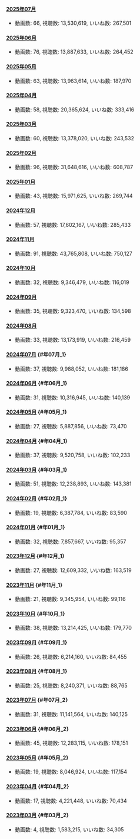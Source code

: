#### [2025年07月](videos/202507 "wikilink")

-   動画数: 66, 視聴数: 13,530,619, いいね数: 267,501

#### [2025年06月](videos/202506 "wikilink")

-   動画数: 76, 視聴数: 13,887,633, いいね数: 264,452

#### [2025年05月](videos/202505 "wikilink")

-   動画数: 63, 視聴数: 13,963,614, いいね数: 187,970

#### [2025年04月](videos/202504 "wikilink")

-   動画数: 58, 視聴数: 20,365,624, いいね数: 333,416

#### [2025年03月](videos/202503 "wikilink")

-   動画数: 60, 視聴数: 13,378,020, いいね数: 243,532

#### [2025年02月](videos/202502 "wikilink")

-   動画数: 96, 視聴数: 31,648,616, いいね数: 608,787

#### [2025年01月](videos/202501 "wikilink")

-   動画数: 43, 視聴数: 15,971,625, いいね数: 269,744

#### [2024年12月](videos/202412 "wikilink")

-   動画数: 57, 視聴数: 17,602,167, いいね数: 285,433

#### [2024年11月](videos/202411 "wikilink")

-   動画数: 91, 視聴数: 43,765,808, いいね数: 750,127

#### [2024年10月](videos/202410 "wikilink")

-   動画数: 32, 視聴数: 9,346,479, いいね数: 116,019

#### [2024年09月](videos/202409 "wikilink")

-   動画数: 35, 視聴数: 9,323,470, いいね数: 134,598

#### [2024年08月](videos/202408 "wikilink")

-   動画数: 33, 視聴数: 13,173,919, いいね数: 216,459

#### [2024年07月](videos/202407 "wikilink") {#年07月_1}

-   動画数: 37, 視聴数: 9,988,052, いいね数: 181,186

#### [2024年06月](videos/202406 "wikilink") {#年06月_1}

-   動画数: 31, 視聴数: 10,316,945, いいね数: 140,139

#### [2024年05月](videos/202405 "wikilink") {#年05月_1}

-   動画数: 27, 視聴数: 5,887,856, いいね数: 73,470

#### [2024年04月](videos/202404 "wikilink") {#年04月_1}

-   動画数: 37, 視聴数: 9,520,758, いいね数: 102,233

#### [2024年03月](videos/202403 "wikilink") {#年03月_1}

-   動画数: 51, 視聴数: 12,238,893, いいね数: 143,381

#### [2024年02月](videos/202402 "wikilink") {#年02月_1}

-   動画数: 19, 視聴数: 6,387,784, いいね数: 83,590

#### [2024年01月](videos/202401 "wikilink") {#年01月_1}

-   動画数: 32, 視聴数: 7,857,667, いいね数: 95,357

#### [2023年12月](videos/202312 "wikilink") {#年12月_1}

-   動画数: 27, 視聴数: 12,609,332, いいね数: 163,519

#### [2023年11月](videos/202311 "wikilink") {#年11月_1}

-   動画数: 21, 視聴数: 9,345,954, いいね数: 99,116

#### [2023年10月](videos/202310 "wikilink") {#年10月_1}

-   動画数: 38, 視聴数: 13,214,425, いいね数: 179,770

#### [2023年09月](videos/202309 "wikilink") {#年09月_1}

-   動画数: 26, 視聴数: 6,214,160, いいね数: 84,455

#### [2023年08月](videos/202308 "wikilink") {#年08月_1}

-   動画数: 25, 視聴数: 8,240,371, いいね数: 88,765

#### [2023年07月](videos/202307 "wikilink") {#年07月_2}

-   動画数: 31, 視聴数: 11,141,564, いいね数: 140,125

#### [2023年06月](videos/202306 "wikilink") {#年06月_2}

-   動画数: 45, 視聴数: 12,283,115, いいね数: 178,151

#### [2023年05月](videos/202305 "wikilink") {#年05月_2}

-   動画数: 19, 視聴数: 8,046,924, いいね数: 117,154

#### [2023年04月](videos/202304 "wikilink") {#年04月_2}

-   動画数: 17, 視聴数: 4,221,448, いいね数: 70,434

#### [2023年03月](videos/202303 "wikilink") {#年03月_2}

-   動画数: 4, 視聴数: 1,583,215, いいね数: 34,305
